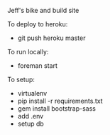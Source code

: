 Jeff's bike and build site

To deploy to heroku:
 * git push heroku master

To run locally:
 * foreman start


To setup:
 * virtualenv
 * pip install -r requirements.txt
 * gem install bootstrap-sass
 * add .env
 * setup db

